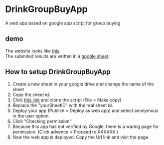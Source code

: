 # DrinkGroupBuyApp
A web app based on google app script for group buying

## demo
The website looks like [this](https://script.google.com/a/gapp.nthu.edu.tw/macros/s/AKfycbxeS8NrWVlUNGZ_6YAl6MkGZPsqRpUKHGTwz4Cm3RN_FerUGj0v/exec).  
The submited results are written in a [google sheet](https://docs.google.com/spreadsheets/d/1z10VFmxmQzQUwleN1466KIaHmm_hatktcns5z2yFIyA/edit?usp=sharing).

## How to setup DrinkGroupBuyApp
 1. Create a new sheet in your google drive and change the name of the sheet
2. Copy the sheet id.
3. Click [this link](https://script.google.com/d/1A6sfd7lfVGNr5qR6cYPBwOyiBZ_Le6QIPVW5bBFoIfvShwmt1lr_0OCQ/edit?usp=sharing) and clone the script (File > Make copy)
4. Replace the "yourSheetID" with the real sheet id.
5. Deploy your app (Publish > Deploy as web app) and select anonymous in the user option.
6. Click "Checking permission"
7. Because this app has not verified by Google, there is a waring page for permission. (Click advence > Proceed to XXXXXX )
8. Now the web app is deployed. Copy the Url link and visit the page.
